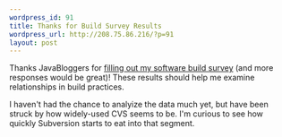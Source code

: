 ```yaml
--- 
wordpress_id: 91
title: Thanks for Build Survey Results
wordpress_url: http://208.75.86.216/?p=91
layout: post
---
```

Thanks JavaBloggers for <a href="http://www.graysky.org/survey.html">filling out my software build survey</a> (and more responses would be great)! These results should help me examine relationships in build practices.

I haven't had the chance to analyize the data much yet, but have been struck by how widely-used CVS seems to be. I'm curious to see how quickly Subversion starts to eat into that segment.
